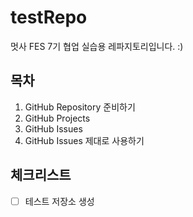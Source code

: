 # testRepo
멋사 FES 7기 협업 실습용 레파지토리입니다. :)

## 목차
1. GitHub Repository 준비하기
3. GitHub Projects
4. GitHub Issues
5. GitHub Issues 제대로 사용하기

## 체크리스트
- [ ] 테스트 저장소 생성
